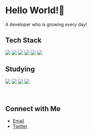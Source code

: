 <!--타이틀 부분-->
# Hello World!👋
A developer who is growing every day!

<!--내용 부분-->
## Tech Stack
<img src="https://img.shields.io/badge/java-007396?style=for-the-badge&logo=OpenJDK&logoColor=white">
<img src="https://img.shields.io/badge/springboot-6DB33F?style=for-the-badge&logo=springboot&logoColor=white">
<img src="https://img.shields.io/badge/MySQL-4479A1?style=for-the-badge&logo=MySQL&logoColor=white">
<img src="https://img.shields.io/badge/docker-%230db7ed.svg?style=for-the-badge&logo=docker&logoColor=white">

<img src="https://img.shields.io/badge/JavaScript-F7DF1E?style=for-the-badge&logo=JavaScript&logoColor=white">
<img src="https://img.shields.io/badge/Vue.js-4FC08D?style=for-the-badge&logo=Vue.js&logoColor=white">

<br>

## Studying
<img src="https://img.shields.io/badge/Apache Kafka-231F20.svg?style=for-the-badge&logo=Apache Kafka&logoColor=white"> 
<img src="https://img.shields.io/badge/Redis-DC382D?style=for-the-badge&logo=Redis&logoColor=white"> 
<img src="https://img.shields.io/badge/Python-3776AB?style=for-the-badge&logo=Python&logoColor=white">
<img src="https://img.shields.io/badge/React-61DAFB?style=for-the-badge&logo=React&logoColor=white">

<br>

<!-- 
## Projects
Here are some of my most notable projects:
- **Project Name 1**: Brief description of what the project does and what technologies were used.
- **Project Name 2**: Brief description of what the project does and what technologies were used.
- **Project Name 3**: Brief description of what the project does and what technologies were used.

-->
<br>


<br>

## Connect with Me
<!-- - [LinkedIn](https://www.linkedin.com/in/YOUR_LINKEDIN_USERNAME/) -->
- [Email](mailto:hyojin202406@gmail.com)
- [Twitter](https://x.com/hj20220908)

<br>
